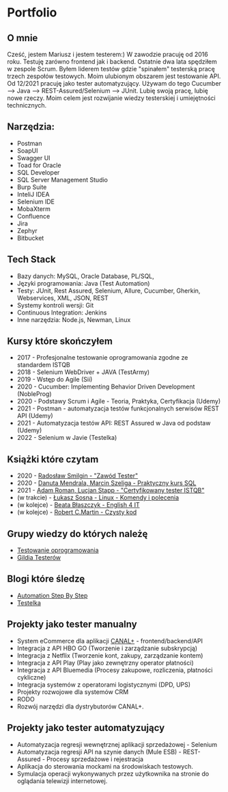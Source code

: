 # Portfolio

## O mnie
Cześć, jestem Mariusz i jestem testerem:) W zawodzie pracuję od 2016 roku. Testuję zarówno frontend jak i backend. Ostatnie dwa lata spędziłem w zespole Scrum. Byłem liderem testów gdzie "spinałem" testerską pracę trzech zespołów testowych. Moim ulubionym obszarem jest testowanie API. Od 12/2021 pracuję jako tester automatyzujący.  Używam do tego Cucumber --> Java --> REST-Assured/Selenium --> JUnit. 
Lubię swoją pracę, lubię nowe rzeczy. Moim celem jest rozwijanie wiedzy testerskiej i umiejętności technicznych.

## Narzędzia:

* Postman 
* SoapUI
* Swagger UI
* Toad for Oracle
* SQL Developer
* SQL Server Management Studio
* Burp Suite
* InteliJ IDEA
* Selenium IDE
* MobaXterm
* Confluence
* Jira
* Zephyr
* Bitbucket

## Tech Stack

* Bazy danych: MySQL, Oracle Database, PL/SQL,
* Języki programowania: Java (Test Automation)
* Testy: JUnit, Rest Assured, Selenium, Allure, Cucumber, Gherkin, Webservices, XML, JSON, REST
* Systemy kontroli wersji: Git
* Continuous Integration: Jenkins
* Inne narzędzia: Node.js, Newman, Linux

## Kursy które skończyłem

* 2017 - Profesjonalne testowanie oprogramowania zgodne ze standardem ISTQB
* 2018 - Selenium WebDriver + JAVA (TestArmy)
* 2019 - Wstęp do Agile (Sii)
* 2020 - Cucumber: Implementing Behavior Driven Development (NobleProg)
* 2020 - Podstawy Scrum i Agile - Teoria, Praktyka, Certyfikacja (Udemy)
* 2021 - Postman - automatyzacja testów funkcjonalnych serwisów REST API (Udemy)
* 2021 - Automatyzacja testów API: REST Assured w Java od podstaw (Udemy)
* 2022 - Selenium w Javie (Testelka)

## Książki które czytam

* 2020 - [Radosław Smilgin - "Zawód Tester"](https://lubimyczytac.pl/ksiazka/291227/zawod-tester)
* 2020 - [Danuta Mendrala, Marcin Szeliga - Praktyczny kurs SQL](https://lubimyczytac.pl/ksiazka/275438/praktyczny-kurs-sql-wydanie-iii)
* 2021 - [Adam Roman, Lucjan Stapp - "Certyfikowany tester ISTQB"](https://lubimyczytac.pl/ksiazka/4943677/certyfikowany-tester-istqb-poziom-podstawowy)
* (w trakcie) - [Łukasz Sosna - Linux - Komendy i polecenia](https://lubimyczytac.pl/ksiazka/4864383/linux-komendy-i-polecenia-wydanie-v)
* (w kolejce) - [Beata Błaszczyk - English 4 IT](https://lubimyczytac.pl/ksiazka/4510114/english-4-it-praktyczny-kurs-jezyka-angielskiego-dla-specjalistow-it-i-nie-tylko)
* (w kolejce) - [Robert C.Martin - Czysty kod](https://lubimyczytac.pl/ksiazka/83492/czysty-kod-podrecznik-dobrego-programisty)

## Grupy wiedzy do których należę

* [Testowanie oprogramowania](https://www.facebook.com/groups/TestowanieOprogramowania)
* [Gildia Testerów](https://www.facebook.com/GildiaTesterow/)

## Blogi które śledzę

* [Automation Step By Step](https://www.youtube.com/c/AutomationStepByStep)
* [Testelka](https://testelka.pl/blog/)

## Projekty jako tester manualny

* System eCommerce dla aplikacji [CANAL+](https://kup.pl.canalplus.com/) - frontend/backend/API
* Integracja z API HBO GO (Tworzenie i zarządzanie subskrypcją)
* Integracja z Netflix (Tworzenie kont, zakupy, zarządzanie kontem)
* Integracja z API Play (Play jako zewnętrzny operator płatności)
* Integracja z API Bluemedia (Procesy zakupowe, rozliczenia, płatności cykliczne)
* Integracja systemów z operatorami logistycznymi (DPD, UPS)
* Projekty rozwojowe dla systemów CRM
* RODO
* Rozwój narzędzi dla dystrybutorów CANAL+.

## Projekty jako tester automatyzujący

* Automatyzacja regresji wewnętrznej aplikacji sprzedażowej - Selenium
* Automatyzacja regresji API na szynie danych (Mule ESB) - REST-Assured - Procesy sprzedażowe i rejestracja
* Aplikacja do sterowania mockami na środowiskach testowych.
* Symulacja operacji wykonywanych przez użytkownika na stronie do oglądania telewizji internetowej.


